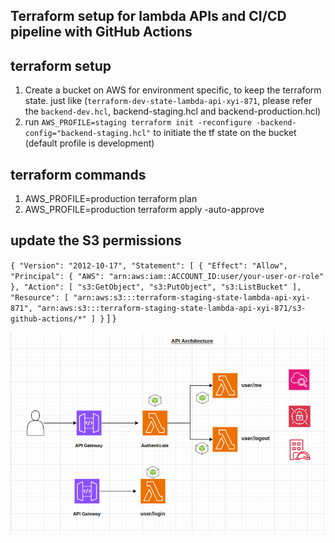 ## Terraform setup for lambda APIs and CI/CD pipeline with GitHub Actions

## terraform setup
1. Create a bucket on AWS for environment specific, to keep the terraform state. just like (`terraform-dev-state-lambda-api-xyi-871`,  please refer the `backend-dev.hcl`, backend-staging.hcl and backend-production.hcl)
2. run `AWS_PROFILE=staging terraform init -reconfigure -backend-config="backend-staging.hcl"` to initiate the tf state on the bucket (default profile is development)

## terraform commands
1. AWS_PROFILE=production terraform plan
2. AWS_PROFILE=production terraform apply -auto-approve


## update the S3 permissions
`{
  "Version": "2012-10-17",
  "Statement": [
    {
      "Effect": "Allow",
      "Principal": {
        "AWS": "arn:aws:iam::ACCOUNT_ID:user/your-user-or-role"
      },
      "Action": [
        "s3:GetObject",
        "s3:PutObject",
        "s3:ListBucket"
      ],
      "Resource": [
        "arn:aws:s3:::terraform-staging-state-lambda-api-xyi-871",
        "arn:aws:s3:::terraform-staging-state-lambda-api-xyi-871/s3-github-actions/*"
      ]
    }`
  ]
}

![alt text](image.png)
